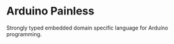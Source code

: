 Arduino Painless
===========

Strongly typed embedded domain specific language for Arduíno programming.
